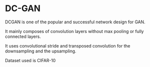 # DC-GAN
DCGAN is one of the popular and successful network design for GAN. 

It mainly composes of convolution layers without max pooling or fully connected layers. 

It uses convolutional stride and transposed convolution for the downsampling and the upsampling.

Dataset used is CIFAR-10
